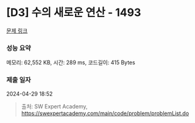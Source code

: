 # [D3] 수의 새로운 연산 - 1493 

[문제 링크](https://swexpertacademy.com/main/code/problem/problemDetail.do?contestProbId=AV2b-QGqADMBBASw) 

### 성능 요약

메모리: 62,552 KB, 시간: 289 ms, 코드길이: 415 Bytes

### 제출 일자

2024-04-29 18:52



> 출처: SW Expert Academy, https://swexpertacademy.com/main/code/problem/problemList.do
